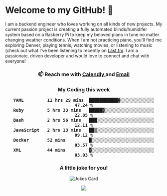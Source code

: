 <h1> Welcome to my GitHub! 👋 </h1>


  I am a backend engineer who loves working on all kinds of new projects. My current passion project is creating a fully automated blinds/humidifer system based on a Rasberry Pi to keep my beloved piano in tune no matter changing weather conditions. When I am not practicing piano, you'll find me exploring Denver, playing tennis, watching movies, or listening to music (check out what I've been listening to recently on [Last.fm](https://www.last.fm/user/mballa000). I am a passionate, driven developer and would love to connect and chat with everyone!

<h3 align = "center"> 📫 Reach me with <a href = "https://calendly.com/msbrandt00/30min"> Calendly </a> and <a href="mailto:msbrandt00@gmail.com">Email</a> 
 </h3>


 
<div align = "center"
[![Anurag's GitHub stats](https://github-readme-stats.vercel.app/api?username=mbrandt00)](https://github.com/anuraghazra/github-readme-stats)
          </div>
<h3 align="center">
  My Coding this week
<!--START_SECTION:waka-->

```text
YAML         11 hrs 29 mins  ███████████▓░░░░░░░░░░░░░   47.24 %
Ruby         5 hrs 33 mins   █████▓░░░░░░░░░░░░░░░░░░░   22.85 %
Bash         2 hrs 56 mins   ███░░░░░░░░░░░░░░░░░░░░░░   12.11 %
JavaScript   2 hrs 13 mins   ██▒░░░░░░░░░░░░░░░░░░░░░░   09.12 %
Docker       52 mins         █░░░░░░░░░░░░░░░░░░░░░░░░   03.57 %
XML          44 mins         ▓░░░░░░░░░░░░░░░░░░░░░░░░   03.03 %
```

<!--END_SECTION:waka-->

### A little joke for you!

![Jokes Card](https://readme-jokes.vercel.app/api?hideBorder)

<a href="https://www.linkedin.com/in/mbrandt00/"><img src="https://img.shields.io/badge/linkedin-%230077B5.svg?&style=for-the-badge&logo=linkedin&logoColor=white" /></a>
